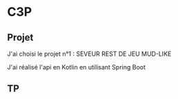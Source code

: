 # C3P

## Projet
J'ai choisi le projet n°1 :
SEVEUR REST DE JEU MUD-LIKE

J'ai réalisé l'api en Kotlin en utilisant Spring Boot

## TP
